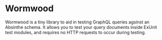 # Wormwood

Wormwood is a tiny library to aid in testing GraphQL queries agsinst an Absinthe schema. It allows you to test your query documents inside ExUnit test modules, and requires no HTTP requests to occur during testing.


